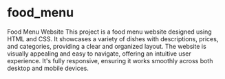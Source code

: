 # food_menu

Food Menu Website
This project is a food menu website designed using HTML and CSS. It showcases a variety of dishes with descriptions, prices, and categories, providing a clear and organized layout. The website is visually appealing and easy to navigate, offering an intuitive user experience. It's fully responsive, ensuring it works smoothly across both desktop and mobile devices.
